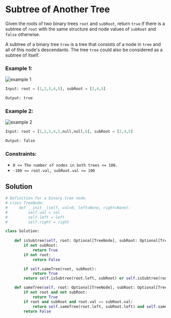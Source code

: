 # Subtree of Another Tree
Given the roots of two binary trees `root` and `subRoot`, return `true` if there is a subtree of `root` with the same structure and node values of `subRoot` and `false` otherwise.

A subtree of a binary tree `tree` is a tree that consists of a node in `tree` and all of this node's descendants. The tree `tree` could also be considered as a subtree of itself.

### Example 1:

![example 1](https://imagedelivery.net/CLfkmk9Wzy8_9HRyug4EVA/2991a77a-9664-46ed-528d-019e392f7400/public)
```python
Input: root = [1,2,3,4,5], subRoot = [2,4,5]

Output: true
```
### Example 2:

![example 2](https://imagedelivery.net/CLfkmk9Wzy8_9HRyug4EVA/ae6114cb-23a0-457f-c441-0a82b7a58500/public)
```python
Input: root = [1,2,3,4,5,null,null,6], subRoot = [2,4,5]

Output: false
```
### Constraints:
- `0 <= The number of nodes in both trees <= 100.`
- `-100 <= root.val, subRoot.val <= 100`

## Solution
```python
# Definition for a binary tree node.
# class TreeNode:
#     def __init__(self, val=0, left=None, right=None):
#         self.val = val
#         self.left = left
#         self.right = right

class Solution:
    
    def isSubtree(self, root: Optional[TreeNode], subRoot: Optional[TreeNode]) -> bool:
        if not subRoot:
            return True
        if not root:
            return False

        if self.sameTree(root, subRoot):
            return True
        return self.isSubtree(root.left, subRoot) or self.isSubtree(root.right, subRoot)

    def sameTree(self, root: Optional[TreeNode], subRoot: Optional[TreeNode]) -> bool:
        if not root and not subRoot:
            return True
        if root and subRoot and root.val == subRoot.val:
            return self.sameTree(root.left, subRoot.left) and self.sameTree(root.right, subRoot.right)
        return False
```